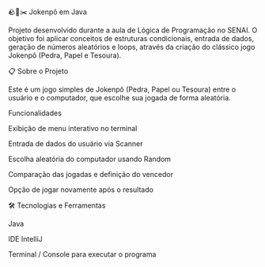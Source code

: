 🪨📄✂️ Jokenpô em Java

Projeto desenvolvido durante a aula de Lógica de Programação no SENAI. O objetivo foi aplicar conceitos de estruturas condicionais, entrada de dados, geração de números aleatórios e loops, através da criação do clássico jogo Jokenpô (Pedra, Papel e Tesoura).

📋 Sobre o Projeto

Este é um jogo simples de Jokenpô (Pedra, Papel ou Tesoura) entre o usuário e o computador, que escolhe sua jogada de forma aleatória.

Funcionalidades

Exibição de menu interativo no terminal

Entrada de dados do usuário via Scanner

Escolha aleatória do computador usando Random

Comparação das jogadas e definição do vencedor

Opção de jogar novamente após o resultado

🛠️ Tecnologias e Ferramentas

Java 

IDE  IntelliJ

Terminal / Console para executar o programa
